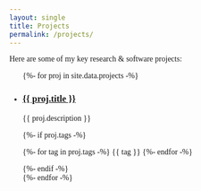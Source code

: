 ```yaml
---
layout: single
title: Projects
permalink: /projects/
---
```


Here are some of my key research & software projects:

<ul class="project-list">
{%- for proj in site.data.projects -%}
  <li>
    <h3><a href="{{ proj.url }}">{{ proj.title }}</a></h3>
    <p>{{ proj.description }}</p>
    {%- if proj.tags -%}
      <p>
        {%- for tag in proj.tags -%}
          <span class="tag">{{ tag }}</span>
        {%- endfor -%}
      </p>
    {%- endif -%}
  </li>
{%- endfor -%}
</ul>


<style>
body, p, li, h1, h2, h3, h4, h5, h6 {
  font-family: 'Times New Roman', Times, serif !important;
}
.sidebar, .author__content {
  filter: none !important;
  opacity: 1 !important;
  transition: none !important;
}
</style>